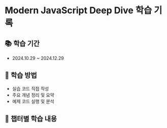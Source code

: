 # Modern JavaScript Deep Dive 학습 기록

## 📚 학습 기간
- 2024.10.29 ~ 2024.12.29

## 📝 학습 방법
- 실습 코드 직접 작성
- 주요 개념 정리 및 요약
- 예제 코드 실행 및 분석

## 📂 챕터별 학습 내용

